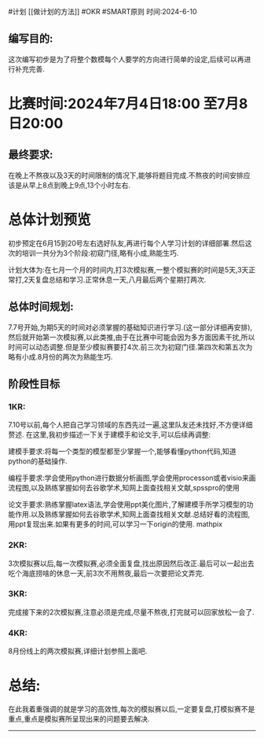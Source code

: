 #计划 [[做计划的方法]] #OKR #SMART原则
时间:2024-6-10
## 编写目的:
这次编写初步是为了将整个数模每个人要学的方向进行简单的设定,后续可以再进行补充完善.

# 比赛时间:2024年7月4日18:00 至7月8日20:00

## 最终要求:
在晚上不熬夜以及3天的时间限制的情况下,能够将题目完成.不熬夜的时间安排应该是从早上8点到晚上9点,13个小时左右.

# 总体计划预览
初步预定在6月15到20号左右选好队友,再进行每个人学习计划的详细部署.然后这次的培训一共分为3个阶段:初窥门径,略有小成,熟能生巧.

计划大体为:在七月一个月的时间内,打3次模拟赛,一整个模拟赛的时间是5天,3天正常打,2天复盘总结和学习.正常休息一天,八月最后两个星期打两次.

## 总体时间规划:
7.7号开始,为期5天的时间对必须掌握的基础知识进行学习.(这一部分详细再安排),然后就开始第一次模拟赛,以此类推,由于在比赛中可能会因为多方面因素干扰,所以时间可以动态调整.但是至少模拟赛要打4次.前三次为初窥门径.第四次和第五次为略有小成.8月份的两次为熟能生巧.


## 阶段性目标
### 1KR:
7.10号以前,每个人把自己学习领域的东西先过一遍,这里队友还未找好,不方便详细赘述.
在这里,我初步描述一下关于建模手和论文手,可以后续再调整:

建模手要求:将每一个类型的模型都至少掌握一个,能够看懂python代码,知道python的基础操作.
  
编程手要求:学会使用python进行数据分析画图,学会使用processon或者visio来画流程图,以及熟练掌握如何去谷歌学术,知网上面查找相关文献,spsspro的使用


论文手要求:熟练掌握latex语法,学会使用ppt美化图片,了解建模手所学习模型的功能作用.以及熟练掌握如何去谷歌学术,知网上面查找相关文献.总结好看的流程图,用ppt复现出来.如果有更多的时间,可以学习一下origin的使用.
mathpix


### 2KR:
3次模拟赛以后,每一次模拟赛,必须全面复盘,找出原因然后改正.最后可以一起出去吃个海底捞啥的休息一天,前3次不用熬夜,最后一次要把论文弄完.


### 3KR:
完成接下来的2次模拟赛,注意必须是完成,尽量不熬夜,打完就可以回家放松一会了.

### 4KR:
8月份线上的两次模拟赛,详细计划参照上面吧.

# 总结:
在此我着重强调的就是学习的高效性,每次的模拟赛以后,一定要复盘,打模拟赛不是重点,重点是模拟赛所呈现出来的问题要去解决.

---




